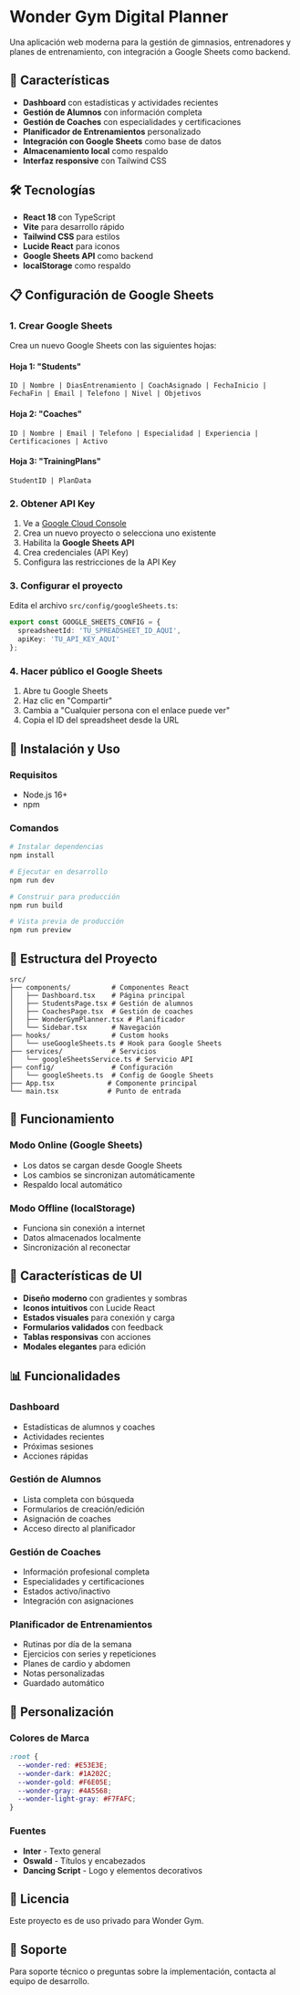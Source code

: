 # Wonder Gym Digital Planner

Una aplicación web moderna para la gestión de gimnasios, entrenadores y planes de entrenamiento, con integración a Google Sheets como backend.

## 🚀 Características

- **Dashboard** con estadísticas y actividades recientes
- **Gestión de Alumnos** con información completa
- **Gestión de Coaches** con especialidades y certificaciones
- **Planificador de Entrenamientos** personalizado
- **Integración con Google Sheets** como base de datos
- **Almacenamiento local** como respaldo
- **Interfaz responsive** con Tailwind CSS

## 🛠️ Tecnologías

- **React 18** con TypeScript
- **Vite** para desarrollo rápido
- **Tailwind CSS** para estilos
- **Lucide React** para iconos
- **Google Sheets API** como backend
- **localStorage** como respaldo

## 📋 Configuración de Google Sheets

### 1. Crear Google Sheets

Crea un nuevo Google Sheets con las siguientes hojas:

#### Hoja 1: "Students"
```
ID | Nombre | DiasEntrenamiento | CoachAsignado | FechaInicio | FechaFin | Email | Telefono | Nivel | Objetivos
```

#### Hoja 2: "Coaches"
```
ID | Nombre | Email | Telefono | Especialidad | Experiencia | Certificaciones | Activo
```

#### Hoja 3: "TrainingPlans"
```
StudentID | PlanData
```

### 2. Obtener API Key

1. Ve a [Google Cloud Console](https://console.cloud.google.com/)
2. Crea un nuevo proyecto o selecciona uno existente
3. Habilita la **Google Sheets API**
4. Crea credenciales (API Key)
5. Configura las restricciones de la API Key

### 3. Configurar el proyecto

Edita el archivo `src/config/googleSheets.ts`:

```typescript
export const GOOGLE_SHEETS_CONFIG = {
  spreadsheetId: 'TU_SPREADSHEET_ID_AQUI',
  apiKey: 'TU_API_KEY_AQUI'
};
```

### 4. Hacer público el Google Sheets

1. Abre tu Google Sheets
2. Haz clic en "Compartir"
3. Cambia a "Cualquier persona con el enlace puede ver"
4. Copia el ID del spreadsheet desde la URL

## 🚀 Instalación y Uso

### Requisitos
- Node.js 16+
- npm

### Comandos

```bash
# Instalar dependencias
npm install

# Ejecutar en desarrollo
npm run dev

# Construir para producción
npm run build

# Vista previa de producción
npm run preview
```

## 📁 Estructura del Proyecto

```
src/
├── components/          # Componentes React
│   ├── Dashboard.tsx    # Página principal
│   ├── StudentsPage.tsx # Gestión de alumnos
│   ├── CoachesPage.tsx  # Gestión de coaches
│   ├── WonderGymPlanner.tsx # Planificador
│   └── Sidebar.tsx      # Navegación
├── hooks/               # Custom hooks
│   └── useGoogleSheets.ts # Hook para Google Sheets
├── services/            # Servicios
│   └── googleSheetsService.ts # Servicio API
├── config/              # Configuración
│   └── googleSheets.ts  # Config de Google Sheets
├── App.tsx             # Componente principal
└── main.tsx            # Punto de entrada
```

## 🔄 Funcionamiento

### Modo Online (Google Sheets)
- Los datos se cargan desde Google Sheets
- Los cambios se sincronizan automáticamente
- Respaldo local automático

### Modo Offline (localStorage)
- Funciona sin conexión a internet
- Datos almacenados localmente
- Sincronización al reconectar

## 🎨 Características de UI

- **Diseño moderno** con gradientes y sombras
- **Iconos intuitivos** con Lucide React
- **Estados visuales** para conexión y carga
- **Formularios validados** con feedback
- **Tablas responsivas** con acciones
- **Modales elegantes** para edición

## 📊 Funcionalidades

### Dashboard
- Estadísticas de alumnos y coaches
- Actividades recientes
- Próximas sesiones
- Acciones rápidas

### Gestión de Alumnos
- Lista completa con búsqueda
- Formularios de creación/edición
- Asignación de coaches
- Acceso directo al planificador

### Gestión de Coaches
- Información profesional completa
- Especialidades y certificaciones
- Estados activo/inactivo
- Integración con asignaciones

### Planificador de Entrenamientos
- Rutinas por día de la semana
- Ejercicios con series y repeticiones
- Planes de cardio y abdomen
- Notas personalizadas
- Guardado automático

## 🔧 Personalización

### Colores de Marca
```css
:root {
  --wonder-red: #E53E3E;
  --wonder-dark: #1A202C;
  --wonder-gold: #F6E05E;
  --wonder-gray: #4A5568;
  --wonder-light-gray: #F7FAFC;
}
```

### Fuentes
- **Inter** - Texto general
- **Oswald** - Títulos y encabezados
- **Dancing Script** - Logo y elementos decorativos

## 📝 Licencia

Este proyecto es de uso privado para Wonder Gym.

## 🤝 Soporte

Para soporte técnico o preguntas sobre la implementación, contacta al equipo de desarrollo.